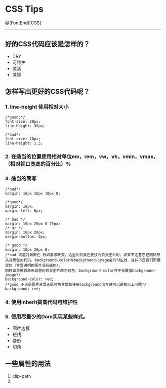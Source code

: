# CSS Tips
@(FontEnd)[CSS]
***
## 好的CSS代码应该是怎样的？
- DRY
- 可维护
- 灵活
- 兼容

## 怎样写出更好的CSS代码呢？
### 1. line-height 使用相对大小
```
/*good:*/
font-size: 20px;
line-height: 30px;

/*bad*/
font-size: 20px;
line-height: 1.5;
```
### 2. 在适当的位置使用相对单位em，rem，vw，vh，vmin，vmax，（相对视口宽高的百分比）%
### 3. 适当的简写
```
/*bad*/
margin: 10px 10px 10px 0;

/*good*/
margin: 10px;
margin-left: 0px;

/* bad */
margin: 10px 20px 0 20px;
/* or */
margin: 10px 20px;
margin-bottom: 0px;

/* good */
margin: 10px 20px 0;
/*bad 设置背景颜色 假如需求改变，这里的背景色要换为背景图片时，如果不注意忘记删除原来背景色的代码，background-color与background-image会同时生效，这并不是我们所期望的（背景透明的图片会有底色），
同样如果要将原来设置的背景图片改为纯色，background-color并不会覆盖background-image*/
background-color: red;
/*good 不论是图片背景还是纯色背景都使用background简写就可以避免以上问题*/
background: red;
```
### 4. 使用inherit提高代码可维护性
### 5. 使用尽量少的Dom实现某些样式。
   - 图片边框
   - 短线
   - 菱形
   - 切角

## 一些属性的用法
1. clip-path
2. 
